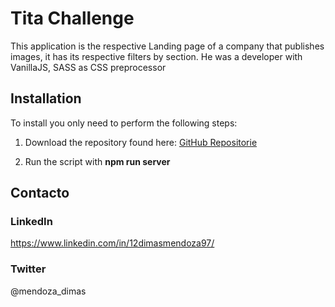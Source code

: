 # Tita Challenge

This application is the respective Landing page of a company that publishes images, it has its respective filters by section. He was a developer with VanillaJS, SASS as CSS preprocessor

## Installation

To install you only need to perform the following steps:

1.  Download the repository found here: [GitHub Repositorie](https://github.com/dimasmendoza/TitaChallengeFront)

2.  Run the script with **npm run server**

## Contacto

### LinkedIn

https://www.linkedin.com/in/12dimasmendoza97/

### Twitter

@mendoza_dimas
